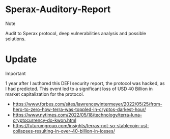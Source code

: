# Sperax-Auditory-Report
> [!NOTE]
> Audit to Sperax protocol, deep vulnerabilities analysis and possible solutions.

# Update

> [!IMPORTANT]
> 1 year after I authored this DEFI security report, the protocol was hacked, as I had predicted. This event led to a significant loss of USD 40 Billion in market capitalization for the protocol.
> - https://www.forbes.com/sites/lawrencewintermeyer/2022/05/25/from-hero-to-zero-how-terra-was-toppled-in-cryptos-darkest-hour/
> - https://www.nytimes.com/2022/05/18/technology/terra-luna-cryptocurrency-do-kwon.html
> - https://futurumgroup.com/insights/terras-not-so-stablecoin-ust-collapses-resulting-in-over-40-billion-in-losses/
